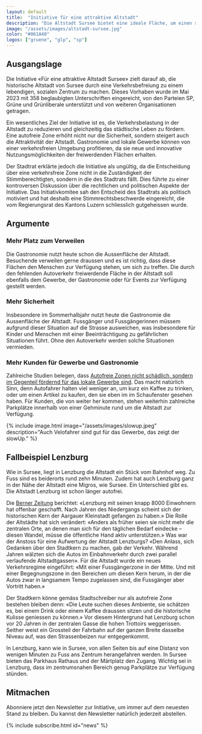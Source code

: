 ```yaml
---
layout: default
title:  "Initiative für eine attraktive Altstadt"
description: "Die Altstadt Sursee bietet eine ideale Fläche, um einen städtischen Raum auf attraktive Art und Weise zu beleben. Mit geeigneten Massnahmen kann die Altstadt neben dem historischen auch zu einem sozialen Zentrum der Stadt Sursee werden. Dies erhöht die Identifikation mit der Stadt Sursee und ermöglicht Begegnungen für Familien und Menschen unterschiedlichster Generationen."
image: "/assets/images/altstadt-sursee.jpg"
color: "#061A40"
logos: ["gruene", "glp", "sp"]
---
```


## Ausgangslage

Die Initiative «Für eine attraktive Altstadt Sursee» zielt darauf ab, die historische Altstadt von Sursee durch eine Verkehrsbefreiung zu einem lebendigen, sozialen Zentrum zu machen. Dieses Vorhaben wurde im Mai 2023 mit 358 beglaubigten Unterschriften eingereicht, von den Parteien SP, Grüne und Grünliberale unterstützt und von weiteren Organisationen getragen.

Ein wesentliches Ziel der Initiative ist es, die Verkehrsbelastung in der Altstadt zu reduzieren und gleichzeitig das städtische Leben zu fördern. Eine autofreie Zone erhöht nicht nur die Sicherheit, sondern steigert auch die Attraktivität der Altstadt. Gastronomie und lokale Gewerbe können von einer verkehrsfreien Umgebung profitieren, da sie neue und innovative Nutzungsmöglichkeiten der freiwerdenden Flächen erhalten.

Der Stadtrat erklärte jedoch die Initiative als ungültig, da die Entscheidung über eine verkehrsfreie Zone nicht in die Zuständigkeit der Stimmberechtigten, sondern in die des Stadtrats fällt. Dies führte zu einer kontroversen Diskussion über die rechtlichen und politischen Aspekte der Initiative. Das Initiativkomitee sah den Entscheid des Stadtrats als politisch motiviert und hat deshalb eine Stimmrechtsbeschwerde eingereicht, die vom Regierungsrat des Kantons Luzern schliesslich gutgeheissen wurde.

## Argumente

### Mehr Platz zum Verweilen
     
Die Gastronomie nutzt heute schon die Aussenfläche der Altstadt. Besuchende verweilen gerne draussen und es ist richtig, dass diese Flächen den Menschen zur Verfügung stehen, um sich zu treffen. Die durch den fehlenden Autoverkehr freiwerdende Fläche in der Altstadt soll ebenfalls dem Gewerbe, der Gastronomie oder für Events zur Verfügung gestellt werden.
   
### Mehr Sicherheit

Insbesondere im Sommerhalbjahr nutzt heute die Gastronomie die Aussenfläche der Altstadt. Fussgänger und Fussgängerinnen müssem aufgrund dieser Situation auf die Strasse ausweichen, was insbesondere für Kinder und Menschen mit einer Beeinträchtigung zu gefährlichen Situationen führt. Ohne den Autoverkehr werden solche Situationen vermieden.
   
### Mehr Kunden für Gewerbe und Gastronomie

Zahlreiche Studien belegen, dass [Autofreie Zonen nicht schädlich, sondern im Gegenteil fördernd für das lokale Gewerbe sind](https://www.tandfonline.com/doi/full/10.1080/01944363.2019.1638816). Das macht natürlich Sinn, denn Autofahrer halten viel weniger an, um kurz ein Kaffee zu trinken, oder um einen Artikel zu kaufen, den sie eben im im Schaufenster gesehen haben. Für Kunden, die von weiter her kommen, stehen weiterhin zahlreiche Parkplätze innerhalb von einer Gehminute rund um die Altstadt zur Verfügung.

{% include image.html image="/assets/images/slowup.jpeg" description="Auch Velofahrer sind gut für das Gewerbe, das zeigt der slowUp." %}

## Fallbeispiel Lenzburg

Wie in Sursee, liegt in Lenzburg die Altstadt ein Stück vom Bahnhof weg. Zu Fuss sind es beiderorts rund zehn Minuten. Zudem hat auch Lenzburg ganz in der Nähe der Altstadt eine Migros, wie Sursee. Ein Unterschied gibt es. Die Altstadt Lenzburg ist schon länger autofrei.

Die [Berner Zeitung](https://www.bernerzeitung.ch/wie-lenzburg-seiner-altstadt-leben-eingehaucht-hat-621969638966) berichtet: «Lenzburg mit seinen knapp 8000 Einwohnern hat offenbar geschafft. Nach Jahren des Niedergangs scheint sich der historischen Kern der Aargauer Kleinstadt gefangen zu haben.» Die Rolle der Altstädte hat sich verändert: «Anders als früher seien sie nicht mehr die zentralen Orte, an denen man sich für den täglichen Bedarf eindecke – diesen Wandel, müsse die öffentliche Hand aktiv unterstützen.» Was war der Anstoss für eine Aufwertung der Altstadt Lenzburgs? «Den Anlass, sich Gedanken über den Stadtkern zu machen, gab der Verkehr. Während Jahren wälzten sich die Autos im Einbahnverkehr durch zwei parallel verlaufende Altstadtgassen». Für die Altstadt wurde ein neues Verkehrsregime eingeführt: «Mit einer Fussgängerzone in der Mitte. Und mit einer Begegnungszone in den Bereichen um diesen Kern herum, in der die Autos zwar in langsamem Tempo zugelassen sind, die Fussgänger aber Vortritt haben.» 

Der Stadtkern könne gemäss Stadtschreiber nur als autofreie Zone bestehen bleiben denn: «Die Leute suchen dieses Ambiente, sie schätzen es, bei einem Drink oder einem Kaffee draussen sitzen und die historische Kulisse geniessen zu können.» Vor diesem Hintergrund hat Lenzburg schon vor 20 Jahren in der zentralen Gasse die hohen Trottoirs weggerissen. Seither weist ein Grossteil der Fahrbahn auf der ganzen Breite dasselbe Niveau auf, was den Strassenbeizen nur entgegenkommt.

In Lenzburg, kann wie in Sursee, von allen Seiten bis auf eine Distanz von wenigen Minuten zu Fuss ans Zentrum herangefahren werden. In Sursee bieten das Parkhaus Rathaus und der Märtplatz den Zugang. Wichtig sei in Lenzburg, dass im zentrumsnahen Bereich genug Parkplätze zur Verfügung stünden.

## Mitmachen

Abonniere jetzt den Newsletter zur Initiative, um immer auf dem neuesten Stand zu bleiben. Du kannst den Newsletter natürlich jederzeit abstellen.

{% include subscribe.html id="news" %}
